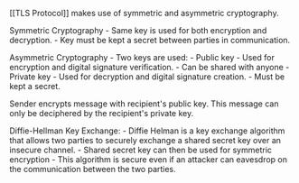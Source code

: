 

[[TLS Protocol]] makes use of symmetric and asymmetric cryptography.

Symmetric Cryptography
	- Same key is used for both encryption and decryption.
	- Key must be kept a secret between parties in communication.
	
Asymmetric Cryptography
	- Two keys are used:
		- Public key
			- Used for encryption and digital signature verification.
			- Can be shared with anyone
		- Private key
			- Used for decryption and digital signature creation.
			- Must be kept a secret.

Sender encrypts message with recipient's public key.
	This message can only be deciphered by the recipient's private key.


Diffie-Hellman Key Exchange:
	- Diffie Helman is a key exchange algorithm that allows two parties to securely exchange a shared secret key over an insecure channel.
	- Shared secret key can then be used for symmetric encryption
	- This algorithm is secure even if an attacker can eavesdrop on the communication between the two parties.

